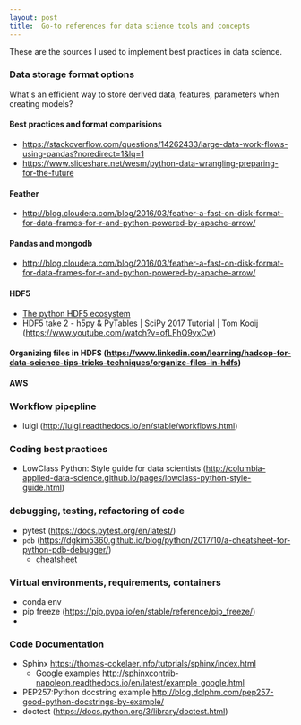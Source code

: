```yaml
---
layout: post
title:  Go-to references for data science tools and concepts
---
```

These are the sources I used to implement best practices in data science.

### Data storage format options
What's an efficient way to store derived data, features, parameters when creating models?

#### Best practices and format comparisions
- <https://stackoverflow.com/questions/14262433/large-data-work-flows-using-pandas?noredirect=1&lq=1>  
- <https://www.slideshare.net/wesm/python-data-wrangling-preparing-for-the-future>  

#### Feather
- <http://blog.cloudera.com/blog/2016/03/feather-a-fast-on-disk-format-for-data-frames-for-r-and-python-powered-by-apache-arrow/>  

#### Pandas and mongodb
- <http://blog.cloudera.com/blog/2016/03/feather-a-fast-on-disk-format-for-data-frames-for-r-and-python-powered-by-apache-arrow/>  

#### HDF5
- [The python HDF5 ecosystem](https://www.hdfgroup.org/2015/09/python-hdf5-a-vision/)
- HDF5 take 2 - h5py & PyTables | SciPy 2017 Tutorial | Tom Kooij (https://www.youtube.com/watch?v=ofLFhQ9yxCw)


#### Organizing files in HDFS (https://www.linkedin.com/learning/hadoop-for-data-science-tips-tricks-techniques/organize-files-in-hdfs)

#### AWS

### Workflow pipepline
- luigi (<http://luigi.readthedocs.io/en/stable/workflows.html>)

### Coding best practices
- LowClass Python: Style guide for data scientists (<http://columbia-applied-data-science.github.io/pages/lowclass-python-style-guide.html>)

### debugging, testing, refactoring of code
- pytest (<https://docs.pytest.org/en/latest/>)
- `pdb` (https://dgkim5360.github.io/blog/python/2017/10/a-cheatsheet-for-python-pdb-debugger/)
  - [cheatsheet]('resources/pdb-cheatsheet.pdf')

### Virtual environments, requirements, containers
- conda env
- pip freeze (https://pip.pypa.io/en/stable/reference/pip_freeze/)
-

### Code Documentation  
- Sphinx  <https://thomas-cokelaer.info/tutorials/sphinx/index.html>  
  - Google examples <http://sphinxcontrib-napoleon.readthedocs.io/en/latest/example_google.html>  
- PEP257:Python docstring example <http://blog.dolphm.com/pep257-good-python-docstrings-by-example/>
- doctest (https://docs.python.org/3/library/doctest.html)
